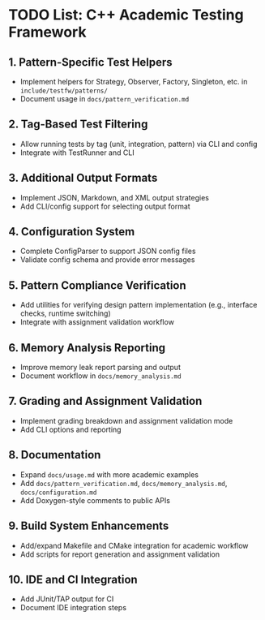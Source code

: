 # TODO List: C++ Academic Testing Framework

## 1. Pattern-Specific Test Helpers
- Implement helpers for Strategy, Observer, Factory, Singleton, etc. in `include/testfw/patterns/`
- Document usage in `docs/pattern_verification.md`

## 2. Tag-Based Test Filtering
- Allow running tests by tag (unit, integration, pattern) via CLI and config
- Integrate with TestRunner and CLI

## 3. Additional Output Formats
- Implement JSON, Markdown, and XML output strategies
- Add CLI/config support for selecting output format

## 4. Configuration System
- Complete ConfigParser to support JSON config files
- Validate config schema and provide error messages

## 5. Pattern Compliance Verification
- Add utilities for verifying design pattern implementation (e.g., interface checks, runtime switching)
- Integrate with assignment validation workflow

## 6. Memory Analysis Reporting
- Improve memory leak report parsing and output
- Document workflow in `docs/memory_analysis.md`

## 7. Grading and Assignment Validation
- Implement grading breakdown and assignment validation mode
- Add CLI options and reporting

## 8. Documentation
- Expand `docs/usage.md` with more academic examples
- Add `docs/pattern_verification.md`, `docs/memory_analysis.md`, `docs/configuration.md`
- Add Doxygen-style comments to public APIs

## 9. Build System Enhancements
- Add/expand Makefile and CMake integration for academic workflow
- Add scripts for report generation and assignment validation

## 10. IDE and CI Integration
- Add JUnit/TAP output for CI
- Document IDE integration steps


